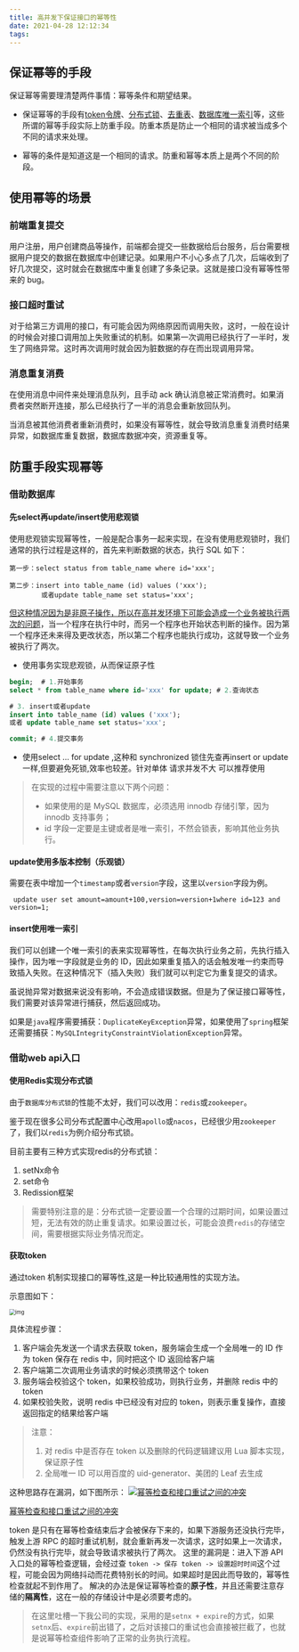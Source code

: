 ```yaml
---
title: 高并发下保证接口的幂等性
date: 2021-04-28 12:12:34
tags:
---
```


## **保证幂等的手段**

保证幂等需要理清楚两件事情：幂等条件和期望结果。

- 保证幂等的手段有[token令牌]()、[分布式锁]()、[去重表]()、[数据库唯一索引]()等，这些所谓的幂等手段实际上防重手段。防重本质是防止一个相同的请求被当成多个不同的请求来处理。

- 幂等的条件是知道这是一个相同的请求。防重和幂等本质上是两个不同的阶段。



## 使用幂等的场景

### 前端重复提交

用户注册，用户创建商品等操作，前端都会提交一些数据给后台服务，后台需要根据用户提交的数据在数据库中创建记录。如果用户不小心多点了几次，后端收到了好几次提交，这时就会在数据库中重复创建了多条记录。这就是接口没有幂等性带来的 bug。

### 接口超时重试

对于给第三方调用的接口，有可能会因为网络原因而调用失败，这时，一般在设计的时候会对接口调用加上失败重试的机制。如果第一次调用已经执行了一半时，发生了网络异常。这时再次调用时就会因为脏数据的存在而出现调用异常。

### 消息重复消费

在使用消息中间件来处理消息队列，且手动 ack 确认消息被正常消费时。如果消费者突然断开连接，那么已经执行了一半的消息会重新放回队列。

当消息被其他消费者重新消费时，如果没有幂等性，就会导致消息重复消费时结果异常，如数据库重复数据，数据库数据冲突，资源重复等。



## 防重手段实现幂等

### 借助数据库

#### 先select再update/insert使用悲观锁

使用悲观锁实现幂等性，一般是配合事务一起来实现，在没有使用悲观锁时，我们通常的执行过程是这样的，首先来判断数据的状态，执行 SQL 如下：

```mysql
第一步：select status from table_name where id='xxx';

第二步：insert into table_name (id) values ('xxx');
		或者update table_name set status='xxx';
```

[但这种情况因为是非原子操作，所以在高并发环境下可能会造成一个业务被执行两次的问题]()，当一个程序在执行中时，而另一个程序也开始状态判断的操作。因为第一个程序还未来得及更改状态，所以第二个程序也能执行成功，这就导致一个业务被执行了两次。

- 使用事务实现悲观锁，从而保证原子性  <!--这种方法感觉有问题，select操作在RR事务隔离级别下，可能读到的是过期版本的数据-->


```sql
begin;  # 1.开始事务
select * from table_name where id='xxx' for update; # 2.查询状态

# 3. insert或者update
insert into table_name (id) values ('xxx'); 
或者 update table_name set status='xxx';

commit; # 4.提交事务
```

- 使用select … for update ,这种和 synchronized 锁住先查再insert or update一样,但要避免死锁,效率也较差。针对单体 请求并发不大 可以推荐使用

> 在实现的过程中需要注意以下两个问题：
>
> - 如果使用的是 MySQL 数据库，必须选用 innodb 存储引擎，因为 innodb 支持事务；
> - id 字段一定要是主键或者是唯一索引，不然会锁表，影响其他业务执行。
>

#### update使用多版本控制（乐观锁）

需要在表中增加一个`timestamp`或者`version`字段，这里以`version`字段为例。

```
 update user set amount=amount+100,version=version+1where id=123 and version=1;
```



#### insert使用唯一索引

我们可以创建一个唯一索引的表来实现幂等性，在每次执行业务之前，先执行插入操作，因为唯一字段就是业务的 ID，因此如果重复插入的话会触发唯一约束而导致插入失败。在这种情况下（插入失败）我们就可以判定它为重复提交的请求。

虽说抛异常对数据来说没有影响，不会造成错误数据。但是为了保证接口幂等性，我们需要对该异常进行捕获，然后返回成功。

如果是`java`程序需要捕获：`DuplicateKeyException`异常，如果使用了`spring`框架还需要捕获：`MySQLIntegrityConstraintViolationException`异常。



### 借助web api入口

#### 使用Redis实现分布式锁

由于`数据库分布式锁`的性能不太好，我们可以改用：`redis`或`zookeeper`。

鉴于现在很多公司分布式配置中心改用`apollo`或`nacos`，已经很少用`zookeeper`了，我们以`redis`为例介绍分布式锁。

目前主要有三种方式实现redis的分布式锁：

1. setNx命令
2. set命令
3. Redission框架

> 需要特别注意的是：分布式锁一定要设置一个合理的过期时间，如果设置过短，无法有效的防止重复请求。如果设置过长，可能会浪费`redis`的存储空间，需要根据实际业务情况而定。



#### 获取token

通过token 机制实现接口的幂等性,这是一种比较通用性的实现方法。

示意图如下：

<img src="https://filescdn.proginn.com/863953bbd02d158b7d726d78b269339e/47e6218040f85184d170ef253514ca59.webp" alt="img" style="zoom:67%;" />

具体流程步骤：

1. 客户端会先发送一个请求去获取 token，服务端会生成一个全局唯一的 ID 作为 token 保存在 redis 中，同时把这个 ID 返回给客户端
2. 客户端第二次调用业务请求的时候必须携带这个 token
3. 服务端会校验这个 token，如果校验成功，则执行业务，并删除 redis 中的 token
4. 如果校验失败，说明 redis 中已经没有对应的 token，则表示重复操作，直接返回指定的结果给客户端

> 注意：
>
> 1. 对 redis 中是否存在 token 以及删除的代码逻辑建议用 Lua 脚本实现，保证原子性
> 2. 全局唯一 ID 可以用百度的 uid-generator、美团的 Leaf 去生成



这种思路存在漏洞，如下图所示：
[![幂等检查和接口重试之间的冲突](https://tallate.top/imgs/%E6%9C%8D%E5%8A%A1%E6%B2%BB%E7%90%86%E2%80%94%E2%80%94%E5%B9%82%E7%AD%89/%E5%B9%82%E7%AD%89%E6%A3%80%E6%9F%A5%E5%92%8C%E6%8E%A5%E5%8F%A3%E9%87%8D%E8%AF%95%E4%B9%8B%E9%97%B4%E7%9A%84%E5%86%B2%E7%AA%81.png)](https://tallate.top/imgs/服务治理——幂等/幂等检查和接口重试之间的冲突.png)

[幂等检查和接口重试之间的冲突](https://tallate.top/imgs/服务治理——幂等/幂等检查和接口重试之间的冲突.png)

token 是只有在幂等检查结束后才会被保存下来的，如果下游服务还没执行完毕，触发上游 RPC 的超时重试机制，就会重新再发一次请求，这时如果上一次请求，仍然没有执行完毕，就会导致请求被执行了两次。
这里的漏洞是：进入下游 API 入口处的幂等检查逻辑，会经过查 `token -> 保存 token -> 设置超时时间`这个过程，可能会因为网络抖动而花费特别长的时间。如果超时是因此而导致的，幂等性检查就起不到作用了。
解决的办法是保证幂等检查的**原子性**，并且还需要注意存储的**隔离性**，这在一般的存储设计中是必须要考虑的。

> 在这里吐槽一下我公司的实现，采用的是`setnx + expire`的方式，如果`setnx`后、`expire`前出错了，之后对该接口的重试也会直接被拦截了，也就是说幂等检查组件影响了正常的业务执行流程。

